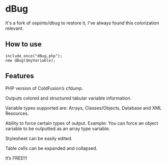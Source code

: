 # dBug
It's a fork of ospinto/dbug to restore it, I've always found this colorization relevant.

## How to use

    include_once("dBug.php");
    new dBug($myVariable);


## Features

PHP version of ColdFusion’s cfdump.

Outputs colored and structured tabular variable information.

Variable types supported are: Arrays, Classes/Objects, Database and XML Resources.

Ability to force certain types of output. Example: You can force an
object variable to be outputted as an array type variable.

Stylesheet can be easily edited.

Table cells can be expanded and collapsed.

It’s FREE!!!
